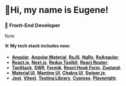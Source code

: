 # 👋Hi, my name is Eugene!
### 🎉 **Front-End Developer**

> [!NOTE]
> 🛠️ **My tech stack includes now:**
> - **[Angular](https://angular.dev/)**, **[Angular Material](https://material.angular.io/)**, **[RxJS](https://rxjs.dev/)**, **[NgRx](https://ngrx.io/)**, **[RxAngular](https://www.rx-angular.io/)**;
> - **[React.js](https://react.dev/)**, **[Next.js](https://nextjs.org/)**, **[Redux Toolkit](https://redux-toolkit.js.org/)**, **[React Router](https://reactrouter.com/en/main)**;
> - **[TanStack](https://tanstack.com/)**, **[SWR](https://swr.vercel.app/)**, **[Formik](https://formik.org/)**, **[React Hook Form](https://react-hook-form.com/)**, **[Zustand](https://zustand-demo.pmnd.rs/)**;
> - **[Material UI](https://mui.com/)**, **[Mantine UI](https://mantine.dev/)**, **[Chakra UI](https://chakra-ui.com/)**, **[Swiper.js](https://swiperjs.com/)**;
> - **[Jest](https://jestjs.io/)**, **[Vitest](https://vitest.dev/)**, **[Testing Library](https://testing-library.com/)**, **[Cypress](https://www.cypress.io/)**, **[Playwright](https://playwright.dev/)**;




